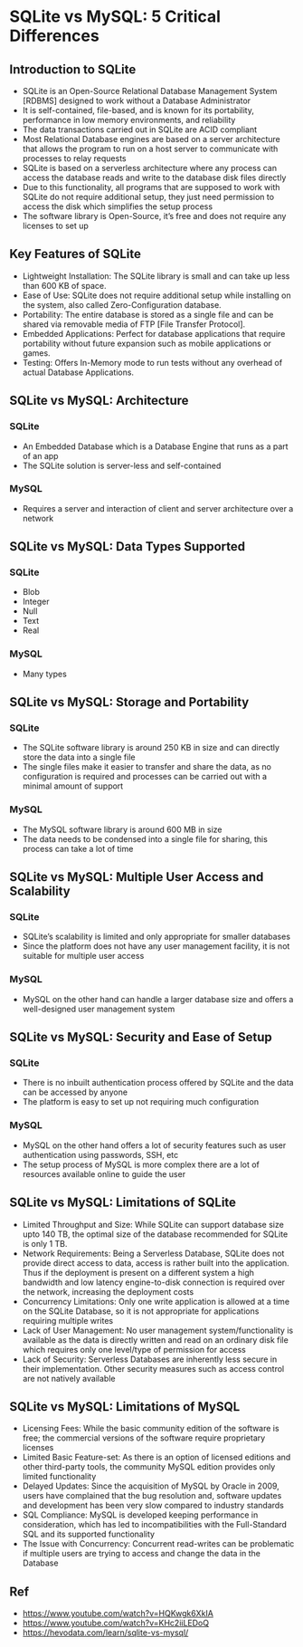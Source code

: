 # SQLite vs MySQL: 5 Critical Differences
## Introduction to SQLite
- SQLite is an Open-Source Relational Database Management System [RDBMS] designed to work without a Database Administrator
- It is self-contained, file-based, and is known for its portability, performance in low memory environments, and reliability
- The data transactions carried out in SQLite are ACID compliant
- Most Relational Database engines are based on a server architecture that allows the program to run on a host server to communicate with processes to relay requests
- SQLite is based on a serverless architecture where any process can access the database reads and write to the database disk files directly
- Due to this functionality, all programs that are supposed to work with SQLite do not require additional setup, they just need permission to access the disk which simplifies the setup process
- The software library is Open-Source, it’s free and does not require any licenses to set up
## Key Features of SQLite
- Lightweight Installation: The SQLite library is small and can take up less than 600 KB of space.
- Ease of Use: SQLite does not require additional setup while installing on the system, also called Zero-Configuration database.
- Portability: The entire database is stored as a single file and can be shared via removable media of FTP [File Transfer Protocol].
- Embedded Applications: Perfect for database applications that require portability without future expansion such as mobile applications or games.
- Testing: Offers In-Memory mode to run tests without any overhead of actual Database Applications.
## SQLite vs MySQL: Architecture
### SQLite
- An Embedded Database which is a Database Engine that runs as a part of an app
- The SQLite solution is server-less and self-contained
### MySQL
- Requires a server and interaction of client and server architecture over a network
## SQLite vs MySQL: Data Types Supported
### SQLite
- Blob
- Integer
- Null
- Text
- Real
### MySQL
- Many types
## SQLite vs MySQL: Storage and Portability
### SQLite
- The SQLite software library is around 250 KB in size and can directly store the data into a single file
- The single files make it easier to transfer and share the data, as no configuration is required and processes can be carried out with a minimal amount of support
### MySQL
- The MySQL software library is around 600 MB in size
- The data needs to be condensed into a single file for sharing, this process can take a lot of time
## SQLite vs MySQL: Multiple User Access and Scalability
### SQLite
- SQLite’s scalability is limited and only appropriate for smaller databases
- Since the platform does not have any user management facility, it is not suitable for multiple user access
### MySQL
- MySQL on the other hand can handle a larger database size and offers a well-designed user management system
## SQLite vs MySQL: Security and Ease of Setup
### SQLite
- There is no inbuilt authentication process offered by SQLite and the data can be accessed by anyone
- The platform is easy to set up not requiring much configuration
### MySQL
- MySQL on the other hand offers a lot of security features such as user authentication using passwords, SSH, etc
- The setup process of MySQL is more complex there are a lot of resources available online to guide the user
## SQLite vs MySQL: Limitations of SQLite
- Limited Throughput and Size: While SQLite can support database size upto 140 TB, the optimal size of the database recommended for SQLite is only 1 TB.
- Network Requirements: Being a Serverless Database, SQLite does not provide direct access to data, access is rather built into the application. Thus if the deployment is present on a different system a high bandwidth and low latency engine-to-disk connection is required over the network, increasing the deployment costs
- Concurrency Limitations: Only one write application is allowed at a time on the SQLite Database, so it is not appropriate for applications requiring multiple writes
- Lack of User Management: No user management system/functionality is available as the data is directly written and read on an ordinary disk file which requires only one level/type of permission for access
- Lack of Security: Serverless Databases are inherently less secure in their implementation. Other security measures such as access control are not natively available
## SQLite vs MySQL: Limitations of MySQL
- Licensing Fees: While the basic community edition of the software is free; the commercial versions of the software require proprietary licenses
- Limited Basic Feature-set: As there is an option of licensed editions and other third-party tools, the community MySQL edition provides only limited functionality
- Delayed Updates: Since the acquisition of MySQL by Oracle in 2009, users have complained that the bug resolution and, software updates and development has been very slow compared to industry standards
- SQL Compliance: MySQL is developed keeping performance in consideration, which has led to incompatibilities with the Full-Standard SQL and its supported functionality
- The Issue with Concurrency: Concurrent read-writes can be problematic if multiple users are trying to access and change the data in the Database
## Ref
- https://www.youtube.com/watch?v=HQKwgk6XkIA
- https://www.youtube.com/watch?v=KHc2iiLEDoQ
- https://hevodata.com/learn/sqlite-vs-mysql/